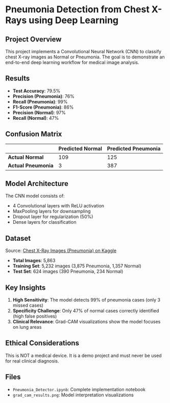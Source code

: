 # Pneumonia Detection from Chest X-Rays using Deep Learning

## Project Overview
This project implements a Convolutional Neural Network (CNN) to classify chest X-ray images as Normal or Pneumonia. The goal is to demonstrate an end-to-end deep learning workflow for medical image analysis.

## Results
- **Test Accuracy**: 79.5%
- **Precision (Pneumonia)**: 76%
- **Recall (Pneumonia)**: 99%
- **F1-Score (Pneumonia)**: 86%
- **Precision (Normal)**: 97%
- **Recall (Normal)**: 47%

## Confusion Matrix
| | Predicted Normal | Predicted Pneumonia |
|---|---|---|
| **Actual Normal** | 109 | 125 |
| **Actual Pneumonia** | 3 | 387 |

## Model Architecture
The CNN model consists of:
- 4 Convolutional layers with ReLU activation
- MaxPooling layers for downsampling
- Dropout layer for regularization (50%)
- Dense layers for classification

## Dataset
Source: [Chest X-Ray Images (Pneumonia) on Kaggle](https://www.kaggle.com/paultimothymooney/chest-xray-pneumonia)
- **Total Images**: 5,863
- **Training Set**: 5,232 images (3,875 Pneumonia, 1,357 Normal)
- **Test Set**: 624 images (390 Pneumonia, 234 Normal)

## Key Insights
1. **High Sensitivity**: The model detects 99% of pneumonia cases (only 3 missed cases)
2. **Specificity Challenge**: Only 47% of normal cases correctly identified (high false positives)
3. **Clinical Relevance**: Grad-CAM visualizations show the model focuses on lung areas

## Ethical Considerations
This is NOT a medical device. It is a demo project and must never be used for real clinical diagnosis.

## Files
- `Pneumonia_Detector.ipynb`: Complete implementation notebook
- `grad_cam_results.png`: Model interpretation visualizations
